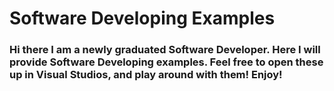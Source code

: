 # Software Developing Examples
### Hi there I am a newly graduated Software Developer. Here I will provide Software Developing examples. Feel free to open these up in Visual Studios, and play around with them! Enjoy!
